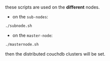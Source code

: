 these scripts are used on the **different** nodes.

- on the `sub-nodes`:

```bash
./subnode.sh
```

- on the `master-node`:

```bash
./masternode.sh
```

then the distributed couchdb clusters will be set.
